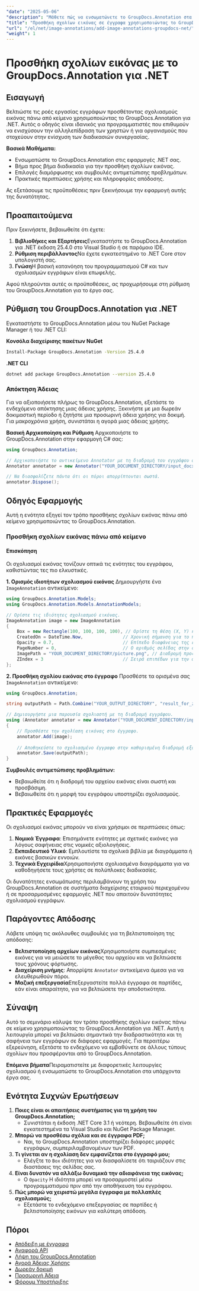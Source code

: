 ```yaml
---
"date": "2025-05-06"
"description": "Μάθετε πώς να ενσωματώνετε το GroupDocs.Annotation στα έργα .NET σας για να βελτιώσετε έγγραφα με σχολιασμούς εικόνας. Βελτιώστε την εμπλοκή των χρηστών και βελτιστοποιήστε τη συνεργασία."
"title": "Προσθήκη σχολίων εικόνας σε έγγραφα χρησιμοποιώντας το GroupDocs.Annotation για .NET"
"url": "/el/net/image-annotations/add-image-annotations-groupdocs-net/"
"weight": 1
---
```


# Προσθήκη σχολίων εικόνας με το GroupDocs.Annotation για .NET

## Εισαγωγή

Βελτιώστε τις ροές εργασίας εγγράφων προσθέτοντας σχολιασμούς εικόνας πάνω από κείμενο χρησιμοποιώντας το GroupDocs.Annotation για .NET. Αυτός ο οδηγός είναι ιδανικός για προγραμματιστές που επιθυμούν να ενισχύσουν την αλληλεπίδραση των χρηστών ή για οργανισμούς που στοχεύουν στην ενίσχυση των διαδικασιών συνεργασίας.

**Βασικά Μαθήματα:**
- Ενσωματώστε το GroupDocs.Annotation στις εφαρμογές .NET σας.
- Βήμα προς βήμα διαδικασία για την προσθήκη σχολίων εικόνας.
- Επιλογές διαμόρφωσης και συμβουλές αντιμετώπισης προβλημάτων.
- Πρακτικές περιπτώσεις χρήσης και πληροφορίες απόδοσης.

Ας εξετάσουμε τις προϋποθέσεις πριν ξεκινήσουμε την εφαρμογή αυτής της δυνατότητας.

## Προαπαιτούμενα
Πριν ξεκινήσετε, βεβαιωθείτε ότι έχετε:

1. **Βιβλιοθήκες και Εξαρτήσεις**Εγκαταστήστε το GroupDocs.Annotation για .NET έκδοση 25.4.0 στο Visual Studio ή σε παρόμοιο IDE.
2. **Ρύθμιση περιβάλλοντος**Να έχετε εγκατεστημένο το .NET Core στον υπολογιστή σας.
3. **Γνώση**Η βασική κατανόηση του προγραμματισμού C# και των σχολιασμών εγγράφων είναι επωφελής.

Αφού πληρούνται αυτές οι προϋποθέσεις, ας προχωρήσουμε στη ρύθμιση του GroupDocs.Annotation για το έργο σας.

## Ρύθμιση του GroupDocs.Annotation για .NET
Εγκαταστήστε το GroupDocs.Annotation μέσω του NuGet Package Manager ή του .NET CLI:

**Κονσόλα διαχείρισης πακέτων NuGet**
```bash
Install-Package GroupDocs.Annotation -Version 25.4.0
```

**.NET CLI**
```bash
dotnet add package GroupDocs.Annotation --version 25.4.0
```

### Απόκτηση Άδειας
Για να αξιοποιήσετε πλήρως το GroupDocs.Annotation, εξετάστε το ενδεχόμενο απόκτησης μιας άδειας χρήσης. Ξεκινήστε με μια δωρεάν δοκιμαστική περίοδο ή ζητήστε μια προσωρινή άδεια χρήσης για δοκιμή. Για μακροχρόνια χρήση, συνιστάται η αγορά μιας άδειας χρήσης.

**Βασική Αρχικοποίηση και Ρύθμιση**
Αρχικοποιήστε το GroupDocs.Annotation στην εφαρμογή C# σας:

```csharp
using GroupDocs.Annotation;

// Αρχικοποιήστε το αντικείμενο Annotator με τη διαδρομή του εγγράφου σας.
Annotator annotator = new Annotator("YOUR_DOCUMENT_DIRECTORY/input_docx.docx");

// Να διασφαλίζετε πάντα ότι οι πόροι απορρίπτονται σωστά.
annotator.Dispose();
```

## Οδηγός Εφαρμογής
Αυτή η ενότητα εξηγεί τον τρόπο προσθήκης σχολίων εικόνας πάνω από κείμενο χρησιμοποιώντας το GroupDocs.Annotation.

### Προσθήκη σχολίων εικόνας πάνω από κείμενο
#### Επισκόπηση
Οι σχολιασμοί εικόνας τονίζουν οπτικά τις ενότητες του εγγράφου, καθιστώντας τες πιο ελκυστικές.

**1. Ορισμός ιδιοτήτων σχολιασμού εικόνας**
Δημιουργήστε ένα `ImageAnnotation` αντικείμενο:

```csharp
using GroupDocs.Annotation.Models;
using GroupDocs.Annotation.Models.AnnotationModels;

// Ορίστε τις ιδιότητες σχολιασμού εικόνας.
ImageAnnotation image = new ImageAnnotation
{
    Box = new Rectangle(100, 100, 100, 100), // Ορίστε τη θέση (X, Y) και το μέγεθος (Πλάτος, Ύψος).
    CreatedOn = DateTime.Now,               // Χρονική σήμανση για το πότε δημιουργήθηκε η σχολίαση.
    Opacity = 0.7,                          // Επίπεδο διαφάνειας της εικόνας.
    PageNumber = 0,                         // Ο αριθμός σελίδας στην οποία θα τοποθετηθεί η σχολίαση.
    ImagePath = "YOUR_DOCUMENT_DIRECTORY/picture.png", // Διαδρομή προς το αρχείο εικόνας που χρησιμοποιείται για σχολιασμό.
    ZIndex = 3                              // Σειρά επιπέδων για την απόδοση σχολιασμών.
};
```

**2. Προσθήκη σχολίου εικόνας στο έγγραφο**
Προσθέστε τα ορισμένα σας `ImageAnnotation` αντικείμενο:

```csharp
using GroupDocs.Annotation;

string outputPath = Path.Combine("YOUR_OUTPUT_DIRECTORY", "result_for_zIndex.docx");

// Δημιουργήστε μια παρουσία σχολιαστή με τη διαδρομή εγγράφου.
using (Annotator annotator = new Annotator("YOUR_DOCUMENT_DIRECTORY/input_docx.docx"))
{
    // Προσθέστε την σχολίαση εικόνας στο έγγραφο.
    annotator.Add(image);
    
    // Αποθηκεύστε το σχολιασμένο έγγραφο στην καθορισμένη διαδρομή εξόδου.
    annotator.Save(outputPath);
}
```

**Συμβουλές αντιμετώπισης προβλημάτων:**
- Βεβαιωθείτε ότι η διαδρομή του αρχείου εικόνας είναι σωστή και προσβάσιμη.
- Βεβαιωθείτε ότι η μορφή του εγγράφου υποστηρίζει σχολιασμούς.

## Πρακτικές Εφαρμογές
Οι σχολιασμοί εικόνας μπορούν να είναι χρήσιμοι σε περιπτώσεις όπως:

1. **Νομικά Έγγραφα**: Επισημάνετε ενότητες με σχετικές εικόνες για λόγους σαφήνειας στις νομικές αξιολογήσεις.
2. **Εκπαιδευτικό Υλικό**: Εμπλουτίστε τα σχολικά βιβλία με διαγράμματα ή εικόνες βασικών εννοιών.
3. **Τεχνικά Εγχειρίδια**Χρησιμοποιήστε σχολιασμένα διαγράμματα για να καθοδηγήσετε τους χρήστες σε πολύπλοκες διαδικασίες.

Οι δυνατότητες ενσωμάτωσης περιλαμβάνουν τη χρήση του GroupDocs.Annotation σε συστήματα διαχείρισης εταιρικού περιεχομένου ή σε προσαρμοσμένες εφαρμογές .NET που απαιτούν δυνατότητες σχολιασμού εγγράφων.

## Παράγοντες Απόδοσης
Λάβετε υπόψη τις ακόλουθες συμβουλές για τη βελτιστοποίηση της απόδοσης:
- **Βελτιστοποίηση αρχείων εικόνας**Χρησιμοποιήστε συμπιεσμένες εικόνες για να μειώσετε το μέγεθος του αρχείου και να βελτιώσετε τους χρόνους φόρτωσης.
- **Διαχείριση μνήμης**: Απορρίψτε `Annotator` αντικείμενα άμεσα για να ελευθερωθούν πόροι.
- **Μαζική επεξεργασία**Επεξεργαστείτε πολλά έγγραφα σε παρτίδες, εάν είναι απαραίτητο, για να βελτιώσετε την αποδοτικότητα.

## Σύναψη
Αυτό το σεμινάριο κάλυψε τον τρόπο προσθήκης σχολίων εικόνας πάνω σε κείμενο χρησιμοποιώντας το GroupDocs.Annotation για .NET. Αυτή η λειτουργία μπορεί να βελτιώσει σημαντικά την διαδραστικότητα και τη σαφήνεια των εγγράφων σε διάφορες εφαρμογές. Για περαιτέρω εξερεύνηση, εξετάστε το ενδεχόμενο να εμβαθύνετε σε άλλους τύπους σχολίων που προσφέρονται από το GroupDocs.Annotation.

**Επόμενα βήματα**Πειραματιστείτε με διαφορετικές λειτουργίες σχολιασμού ή ενσωματώστε το GroupDocs.Annotation στα υπάρχοντα έργα σας.

## Ενότητα Συχνών Ερωτήσεων
1. **Ποιες είναι οι απαιτήσεις συστήματος για τη χρήση του GroupDocs.Annotation;**
   - Συνιστάται η έκδοση .NET Core 3.1 ή νεότερη. Βεβαιωθείτε ότι είναι εγκατεστημένα τα Visual Studio και NuGet Package Manager.
2. **Μπορώ να προσθέσω σχόλια και σε έγγραφα PDF;**
   - Ναι, το GroupDocs.Annotation υποστηρίζει διάφορες μορφές εγγράφων, συμπεριλαμβανομένων των PDF.
3. **Τι γίνεται αν η σχολίαση δεν εμφανίζεται στο έγγραφό μου;**
   - Ελέγξτε το `Box` ιδιότητες για να διασφαλίσετε ότι ταιριάζουν στις διαστάσεις της σελίδας σας.
4. **Είναι δυνατόν να αλλάξω δυναμικά την αδιαφάνεια της εικόνας;**
   - Ο `Opacity` Η ιδιότητα μπορεί να προσαρμοστεί μέσω προγραμματισμού πριν από την αποθήκευση του εγγράφου.
5. **Πώς μπορώ να χειριστώ μεγάλα έγγραφα με πολλαπλές σχολιασμούς;**
   - Εξετάστε το ενδεχόμενο επεξεργασίας σε παρτίδες ή βελτιστοποίησης εικόνων για καλύτερη απόδοση.

## Πόροι
- [Απόδειξη με έγγραφα](https://docs.groupdocs.com/annotation/net/)
- [Αναφορά API](https://reference.groupdocs.com/annotation/net/)
- [Λήψη του GroupDocs.Annotation](https://releases.groupdocs.com/annotation/net/)
- [Αγορά Άδειας Χρήσης](https://purchase.groupdocs.com/buy)
- [Δωρεάν δοκιμή](https://releases.groupdocs.com/annotation/net/)
- [Προσωρινή Άδεια](https://purchase.groupdocs.com/temporary-license/)
- [Φόρουμ Υποστήριξης](https://forum.groupdocs.com/c/annotation/)